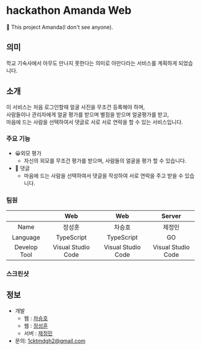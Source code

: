 # hackathon Amanda Web

🏫 This project Amanda(I don't see anyone).


## 의미

학교 기숙사에서 아무도 만나지 못한다는 의미로 아만다라는 서비스를 계획하게 되었습니다.<br/>

## 소개

이 서비스는 처음 로그인할때 얼굴 사진을 무조건 등록해야 하며, <br/>
사람들이나 관리자에게 얼굴 평가를 받으며 별점을 받으며 얼굴평가를 받고,<br/>
마음에 드는 사람을 선택하여서 댓글로 서로 서로 연락을 할 수 있는 서비스입니다.

### 주요 기능

- 😀외모 평가
  - 자신의 외모를 무조건 평가를 받으며, 사람들의 얼굴을 평가 할 수 있습니다.
- 🔷 댓글
  - 마음에 드는 사람을 선택하여서 댓글을 작성하여 서로 연락을 주고 받을 수 있습니다.

### 팀원

|              |        Web         |        Web         |       Server       |
| :----------: | :----------------: | :----------------: | :----------------: |
|     Name     |       정성훈       |       차승호       |       제정민       |
|   Language   |     TypeScript     |     TypeScript     |         GO         |
| Develop Tool | Visual Studio Code | Visual Studio Code | Visual Studio Code |

### 스크린샷

## 정보

- 개발
  - 웹 : [차승호](https://github.com/Sh031224)
  - 웹 : [정성훈](https://github.com/iiveryi)
  - 서버 : [제정민](https://github.com/jjmin321)
- 문의: 1cktmdgh2@gmail.com
